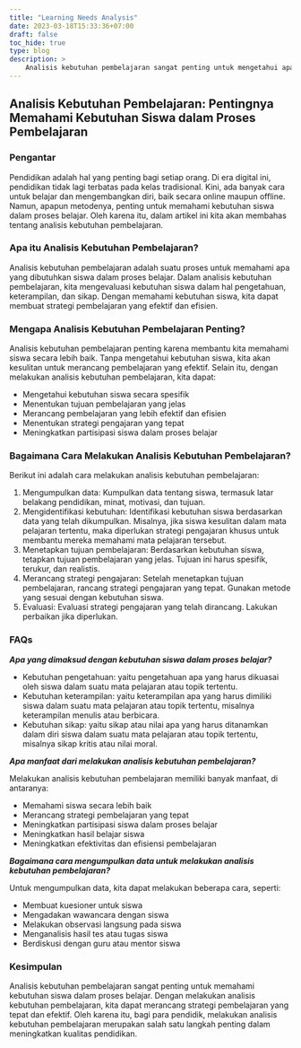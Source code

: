```yaml
---
title: "Learning Needs Analysis"
date: 2023-03-18T15:33:36+07:00
draft: false
toc_hide: true
type: blog
description: >
    Analisis kebutuhan pembelajaran sangat penting untuk mengetahui apa yang dibutuhkan siswa dalam proses belajar. Artikel ini akan membahas pentingnya melakukan analisis kebutuhan pembelajaran serta cara melakukannya.
---
```


## Analisis Kebutuhan Pembelajaran: Pentingnya Memahami Kebutuhan Siswa dalam Proses Pembelajaran

### Pengantar

Pendidikan adalah hal yang penting bagi setiap orang. Di era digital ini, pendidikan tidak lagi terbatas pada kelas tradisional. Kini, ada banyak cara untuk belajar dan mengembangkan diri, baik secara online maupun offline. Namun, apapun metodenya, penting untuk memahami kebutuhan siswa dalam proses belajar. Oleh karena itu, dalam artikel ini kita akan membahas tentang analisis kebutuhan pembelajaran.

### Apa itu Analisis Kebutuhan Pembelajaran?

Analisis kebutuhan pembelajaran adalah suatu proses untuk memahami apa yang dibutuhkan siswa dalam proses belajar. Dalam analisis kebutuhan pembelajaran, kita mengevaluasi kebutuhan siswa dalam hal pengetahuan, keterampilan, dan sikap. Dengan memahami kebutuhan siswa, kita dapat membuat strategi pembelajaran yang efektif dan efisien.

### Mengapa Analisis Kebutuhan Pembelajaran Penting?

Analisis kebutuhan pembelajaran penting karena membantu kita memahami siswa secara lebih baik. Tanpa mengetahui kebutuhan siswa, kita akan kesulitan untuk merancang pembelajaran yang efektif. Selain itu, dengan melakukan analisis kebutuhan pembelajaran, kita dapat:

- Mengetahui kebutuhan siswa secara spesifik
- Menentukan tujuan pembelajaran yang jelas
- Merancang pembelajaran yang lebih efektif dan efisien
- Menentukan strategi pengajaran yang tepat
- Meningkatkan partisipasi siswa dalam proses belajar

### Bagaimana Cara Melakukan Analisis Kebutuhan Pembelajaran?

Berikut ini adalah cara melakukan analisis kebutuhan pembelajaran:

1. Mengumpulkan data: Kumpulkan data tentang siswa, termasuk latar belakang pendidikan, minat, motivasi, dan tujuan.
2. Mengidentifikasi kebutuhan: Identifikasi kebutuhan siswa berdasarkan data yang telah dikumpulkan. Misalnya, jika siswa kesulitan dalam mata pelajaran tertentu, maka diperlukan strategi pengajaran khusus untuk membantu mereka memahami mata pelajaran tersebut.
3. Menetapkan tujuan pembelajaran: Berdasarkan kebutuhan siswa, tetapkan tujuan pembelajaran yang jelas. Tujuan ini harus spesifik, terukur, dan realistis.
4. Merancang strategi pengajaran: Setelah menetapkan tujuan pembelajaran, rancang strategi pengajaran yang tepat. Gunakan metode yang sesuai dengan kebutuhan siswa.
5. Evaluasi: Evaluasi strategi pengajaran yang telah dirancang. Lakukan perbaikan jika diperlukan.

### FAQs

***Apa yang dimaksud dengan kebutuhan siswa dalam proses belajar?***

- Kebutuhan pengetahuan: yaitu pengetahuan apa yang harus dikuasai oleh siswa dalam suatu mata pelajaran atau topik tertentu.
- Kebutuhan keterampilan: yaitu keterampilan apa yang harus dimiliki siswa dalam suatu mata pelajaran atau topik tertentu, misalnya keterampilan menulis atau berbicara.
- Kebutuhan sikap: yaitu sikap atau nilai apa yang harus ditanamkan dalam diri siswa dalam suatu mata pelajaran atau topik tertentu, misalnya sikap kritis atau nilai moral.

***Apa manfaat dari melakukan analisis kebutuhan pembelajaran?***

Melakukan analisis kebutuhan pembelajaran memiliki banyak manfaat, di antaranya:

- Memahami siswa secara lebih baik
- Merancang strategi pembelajaran yang tepat
- Meningkatkan partisipasi siswa dalam proses belajar
- Meningkatkan hasil belajar siswa
- Meningkatkan efektivitas dan efisiensi pembelajaran

***Bagaimana cara mengumpulkan data untuk melakukan analisis kebutuhan pembelajaran?***

Untuk mengumpulkan data, kita dapat melakukan beberapa cara, seperti:

- Membuat kuesioner untuk siswa
- Mengadakan wawancara dengan siswa
- Melakukan observasi langsung pada siswa
- Menganalisis hasil tes atau tugas siswa
- Berdiskusi dengan guru atau mentor siswa

### Kesimpulan

Analisis kebutuhan pembelajaran sangat penting untuk memahami kebutuhan siswa dalam proses belajar. Dengan melakukan analisis kebutuhan pembelajaran, kita dapat merancang strategi pembelajaran yang tepat dan efektif. Oleh karena itu, bagi para pendidik, melakukan analisis kebutuhan pembelajaran merupakan salah satu langkah penting dalam meningkatkan kualitas pendidikan.
